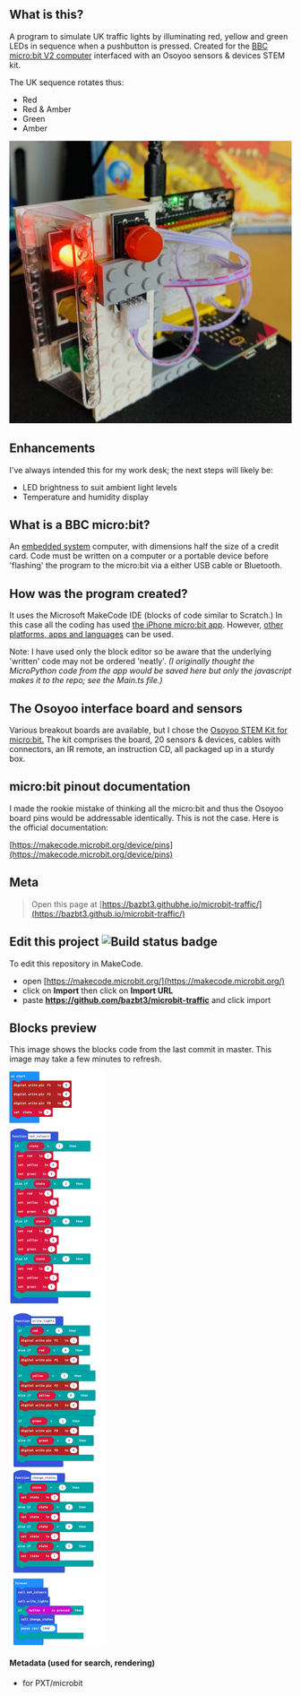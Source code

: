 ## What is this?

A program to simulate UK traffic lights by illuminating red, yellow and green LEDs in sequence when a pushbutton is pressed.  Created for the [BBC micro:bit V2 computer](https://microbit.org) interfaced with an Osoyoo sensors & devices STEM kit.

The UK sequence rotates thus:

* Red
* Red & Amber
* Green
* Amber

![Photo with Lego!](/img/microbit-traffic_photo.jpeg)

## Enhancements

I've always intended this for my work desk; the next steps will likely be:

* LED brightness to suit ambient light levels
* Temperature and humidity display

## What is a BBC micro:bit?

An [embedded system](https://en.wikipedia.org/wiki/Embedded_system) computer, with dimensions half the size of a credit card.  Code must be written on a computer or a portable device before 'flashing' the program to the micro:bit via a either USB cable or Bluetooth.

## How was the program created?

It uses the Microsoft MakeCode IDE (blocks of code similar to Scratch.) In this case all the coding has used [the iPhone micro:bit app](https://apps.apple.com/gb/app/micro-bit/id1092687276).  However, [other platforms, apps and languages](https://microbit.org/code/) can be used.

Note: I have used only the block editor so be aware that the underlying 'written' code may not be ordered 'neatly'.  *(I originally thought the MicroPython code from the app would be saved here but only the javascript makes it to the repo; see the Main.ts file.)*

## The Osoyoo interface board and sensors

Various breakout boards are available, but I chose the [Osoyoo STEM Kit for micro:bit.](https://osoyoo.com/2019/06/13/osoyoo-steam-kit-for-microbit/)  The kit comprises the board, 20 sensors & devices, cables with connectors, an IR remote, an instruction CD, all packaged up in a sturdy box.

## micro:bit pinout documentation

I made the rookie mistake of thinking all the micro:bit and thus the Osoyoo board pins would be addressable identically.  This is not the case.  Here is the official documentation:

[https://makecode.microbit.org/device/pins](https://makecode.microbit.org/device/pins)

## Meta

> Open this page at [https://bazbt3.githubhe.io/microbit-traffic/](https://bazbt3.github.io/microbit-traffic/)

## Edit this project ![Build status badge](https://github.com/bazbt3/microbit-traffic/workflows/MakeCode/badge.svg)

To edit this repository in MakeCode.

* open [https://makecode.microbit.org/](https://makecode.microbit.org/)
* click on **Import** then click on **Import URL**
* paste **https://github.com/bazbt3/microbit-traffic** and click import

## Blocks preview

This image shows the blocks code from the last commit in master.
This image may take a few minutes to refresh.

![A rendered view of the blocks](https://github.com/bazbt3/microbit-traffic/raw/master/.github/makecode/blocks.png)

#### Metadata (used for search, rendering)

* for PXT/microbit
<script src="https://makecode.com/gh-pages-embed.js"></script><script>makeCodeRender("{{ site.makecode.home_url }}", "{{ site.github.owner_name }}/{{ site.github.repository_name }}");</script>
